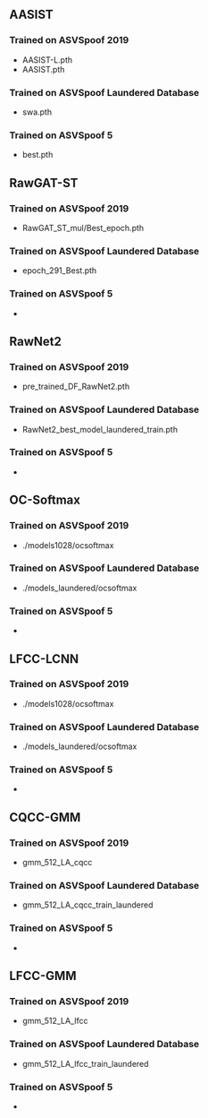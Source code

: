 ## AASIST

### Trained on ASVSpoof 2019

- AASIST-L.pth
- AASIST.pth

### Trained on ASVSpoof Laundered Database

- swa.pth

### Trained on ASVSpoof 5 

- best.pth


## RawGAT-ST

### Trained on ASVSpoof 2019

- RawGAT_ST_mul/Best_epoch.pth

### Trained on ASVSpoof Laundered Database

- epoch_291_Best.pth

### Trained on ASVSpoof 5 

- 


## RawNet2

### Trained on ASVSpoof 2019

- pre_trained_DF_RawNet2.pth

### Trained on ASVSpoof Laundered Database

- RawNet2_best_model_laundered_train.pth

### Trained on ASVSpoof 5 

- 

## OC-Softmax

### Trained on ASVSpoof 2019

- ./models1028/ocsoftmax

### Trained on ASVSpoof Laundered Database

- ./models_laundered/ocsoftmax

### Trained on ASVSpoof 5 

- 

## LFCC-LCNN

### Trained on ASVSpoof 2019

- ./models1028/ocsoftmax

### Trained on ASVSpoof Laundered Database

- ./models_laundered/ocsoftmax

### Trained on ASVSpoof 5 

- 

## CQCC-GMM

### Trained on ASVSpoof 2019

- gmm_512_LA_cqcc

### Trained on ASVSpoof Laundered Database

- gmm_512_LA_cqcc_train_laundered

### Trained on ASVSpoof 5 

- 

## LFCC-GMM

### Trained on ASVSpoof 2019

- gmm_512_LA_lfcc

### Trained on ASVSpoof Laundered Database

- gmm_512_LA_lfcc_train_laundered

### Trained on ASVSpoof 5 

- 
